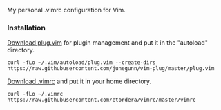 My personal .vimrc configuration for Vim.

### Installation

[Download plug.vim](https://raw.githubusercontent.com/junegunn/vim-plug/master/plug.vim) for plugin management and put it in the "autoload" directory.

```
curl -fLo ~/.vim/autoload/plug.vim --create-dirs https://raw.githubusercontent.com/junegunn/vim-plug/master/plug.vim
```

[Download .vimrc](https://raw.githubusercontent.com/etordera/vimrc/master/vimrc) and put it in your home directory.

```
curl -fLo ~/.vimrc https://raw.githubusercontent.com/etordera/vimrc/master/vimrc
```
